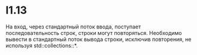 # l1.13

На вход, через стандартный поток ввода, поступает последовательность строк, строки могут повторяться. 
Необходимо вывести в стандартный поток вывода строки, исключив повторения, не используя std::collections::*.